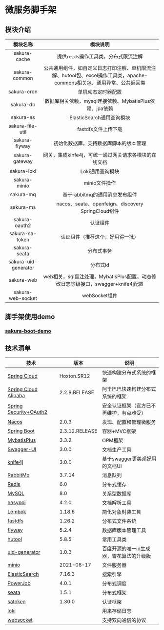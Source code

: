# 微服务脚手架

## 模块介绍

| 模块名称                 | 模块说明                                                                     |
|:--------------------:|:------------------------------------------------------------------------:|
| sakura-cache         | 提供`reids`操作工具类，分布式限流注解                                                   |
| sakura-common        | 公共通用组件，如自定义日志打印注解、单机限流注解、hutool包、excel操作工具类，apache-commons相关包、通用异常、公共返回类 |
| sakura-cron          | 单机动态定时器配置                                                                |
| sakura-db            | 数据库相关依赖，mysql连接依赖、MybatisPlus依赖、jpa依赖                                    |
| sakura-es            | ElasticSearch通用查询模块                                                      |
| sakura-file-util     | fastdfs文件上传下载                                                            |
| sakura-flyway        | 初始化数据库，支持数据库脚本的版本管理                                                      |
| sakura-gateway       | 网关，集成kinfe4j，可统一通过网关请求各模块的在线文档                                           |
| sakura-loki          | Loki通用查询模块                                                               |
| sakura-minio         | minio文件操作                                                                |
| sakura-mq            | 基于rabbitmq的通用消息发布组件                                                      |
| sakura-ms            | nacos、seata、openfeign、discovery SpringCloud组件                            |
| sakura-oauth2        | 认证组件                                                                     |
| sakura-sa-token      | 认证组件（推荐这个，好用得一批）                                                         |
| sakura-seata         | 分布式事务                                                                    |
| sakura-uid-generator | 分布式id                                                                    |
| sakura-web           | web相关，sql盲注处理，MybatisPlus配置，动态修改日志等级接口，swagger+knife4j配置                 |
| sakura-web-socket    | webSocket组件                                                              |

## 脚手架使用demo

### [sakura-boot-demo](https://github.com/yanjingfan/sakura-boot-demo)

## 技术清单

| 技术                                                                                                      | 版本             | 说明                    |
| ------------------------------------------------------------------------------------------------------- | -------------- | --------------------- |
| [Spring Cloud](https://spring.io/projects/spring-cloud)                                                 | Hoxton.SR12    | 快速构建分布式系统的框架          |
| [Spring Cloud Alibaba](https://spring.io/projects/spring-cloud-alibaba)                                 | 2.2.8.RELEASE  | 阿里巴巴快速构建分布式系统的框架      |
| [Spring Security+OAuth2](https://spring.io/projects/spring-authorization-server)                        |                | 安全认证框架（官方已不再维护，有点难受）  |
| [Nacos](https://nacos.io/zh-cn/docs/quick-start.html)                                                   | 2.0.3          | 发现、配置和管理微服务           |
| [Spring Boot](https://spring.io/projects/spring-boot)                                                   | 2.3.12.RELEASE | 容器+MVC框架              |
| [MybatisPlus](https://baomidou.com/)                                                                    | 3.3.2          | ORM框架                 |
| [Swagger-UI](https://swagger.io/docs/)                                                                  | 3.0.0          | 文档生产工具                |
| [knife4j](https://doc.xiaominfo.com/)                                                                   | 3.0.0          | 基于swagger更美观好用的文档UI   |
| [RabbitMq](https://docs.spring.io/spring-boot/docs/current/reference/html/features.html#messaging.amqp) | 3.7.14         | 消息队列                  |
| [Redis](https://redis.io/documentation)                                                                 | 6.0            | 分布式缓存                 |
| [MySQL](http://www.deituicms.com/mysql8cn/cn/web.html)                                                  | 8.0            | 关系型数据库                |
| [easypoi](https://gitee.com/lemur/easypoi)                                                              | 4.2.0          | 文档解析工具                |
| [Lombok](https://projectlombok.org/features/all)                                                        | 1.18.6         | 简化对象封装工具              |
| [fastdfs](https://github.com/happyfish100/fastdfs)                                                      | 1.26.2         | 分布式文件系统               |
| [flyway](https://flywaydb.org/documentation/)                                                           | 5.2.4          | 数据库版本管理工具             |
| [hutool](https://hutool.cn/docs/#/)                                                                     | 5.8.5          | 常用工具类                 |
| [uid-generator](https://github.com/baidu/uid-generator)                                                 | 1.0.3          | 百度开源的唯一id生成器，雪花算法的升级版 |
| [minio](https://docs.min.io/)                                                                           | 2021-06-17     | 文件服务器                 |
| [ElasticSearch](https://www.elastic.co/guide/index.html)                                                | 7.16.3         | 搜索引擎                  |
| [PowerJob](https://github.com/PowerJob/PowerJob)                                                        | 4.0.1          | 分布式调度                 |
| [seata](https://seata.io/zh-cn/)                                                                        | 1.5.1          | 分布式框架                 |
| [satoken](https://sa-token.dev33.cn/)                                                                   | 1.30.0         | 认证框架                  |
| [loki](https://github.com/grafana/loki)                                                                 |                | 用来存储日志                |
| [websocket](https://spring.io/guides/gs/messaging-stomp-websocket/)                                     |                | 支持双向通信的协议             |
